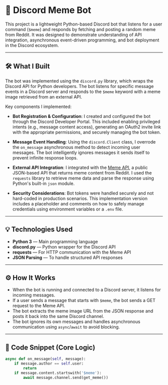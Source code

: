 # 🤖 Discord Meme Bot

This project is a lightweight Python-based Discord bot that listens for a user command (`$meme`) and responds by fetching and posting a random meme from Reddit. It was designed to demonstrate understanding of API integration, asynchronous event-driven programming, and bot deployment in the Discord ecosystem.

---

## 🛠️ What I Built

The bot was implemented using the `discord.py` library, which wraps the Discord API for Python developers. The bot listens for specific message events in a Discord server and responds to the `$meme` keyword with a meme image retrieved from an external API.

Key components I implemented:

- **Bot Registration & Configuration**: I created and configured the bot through the Discord Developer Portal. This included enabling privileged intents (e.g., message content access), generating an OAuth2 invite link with the appropriate permissions, and securely managing the bot token.
  
- **Message Event Handling**: Using the `discord.Client` class, I overrode the `on_message` asynchronous method to detect incoming user messages. The bot intelligently ignores messages it sends itself to prevent infinite response loops.
  
- **External API Integration**: I integrated with the [Meme API](https://github.com/D3vd/Meme_Api), a public JSON-based API that returns meme content from Reddit. I used the `requests` library to retrieve meme data and parse the response using Python's built-in `json` module.

- **Security Considerations**: Bot tokens were handled securely and not hard-coded in production scenarios. This implementation version includes a placeholder and comments on how to safely manage credentials using environment variables or a `.env` file.

---

## 💡 Technologies Used

- **Python 3** — Main programming language
- **discord.py** — Python wrapper for the Discord API
- **requests** — For HTTP communication with the Meme API
- **JSON Parsing** — To handle structured API responses

---

## ⚙️ How It Works

- When the bot is running and connected to a Discord server, it listens for incoming messages.
- If a user sends a message that starts with `$meme`, the bot sends a GET request to the Meme API.
- The bot extracts the meme image URL from the JSON response and posts it back into the same Discord channel.
- The bot ignores its own messages and handles asynchronous communication using `async`/`await` to avoid blocking.

---

## 📌 Code Snippet (Core Logic)

```python
async def on_message(self, message):
    if message.author == self.user:
        return
    if message.content.startswith('$meme'):
        await message.channel.send(get_meme())
